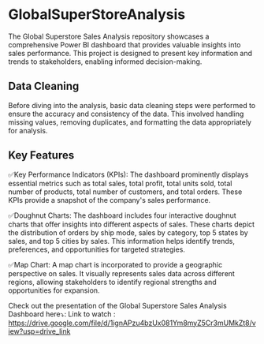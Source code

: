 # GlobalSuperStoreAnalysis
The Global Superstore Sales Analysis repository showcases a comprehensive Power BI dashboard that provides valuable insights into sales performance. This project is designed to present key information and trends to stakeholders, enabling informed decision-making.

## Data Cleaning
Before diving into the analysis, basic data cleaning steps were performed to ensure the accuracy and consistency of the data. This involved handling missing values, removing duplicates, and formatting the data appropriately for analysis.

## Key Features
✅Key Performance Indicators (KPIs):
The dashboard prominently displays essential metrics such as total sales, total profit, total units sold, total number of products, total number of customers, and total orders. These KPIs provide a snapshot of the company's sales performance.

✅Doughnut Charts:
The dashboard includes four interactive doughnut charts that offer insights into different aspects of sales. These charts depict the distribution of orders by ship mode, sales by category, top 5 states by sales, and top 5 cities by sales. This information helps identify trends, preferences, and opportunities for targeted strategies.

✅Map Chart:
A map chart is incorporated to provide a geographic perspective on sales. It visually represents sales data across different regions, allowing stakeholders to identify regional strengths and opportunities for expansion.

Check out the presentation of the Global Superstore Sales Analysis Dashboard here⤵:
Link to watch : https://drive.google.com/file/d/1ignAPzu4bzUx081Ym8myZ5Cr3mUMkZt8/view?usp=drive_link
